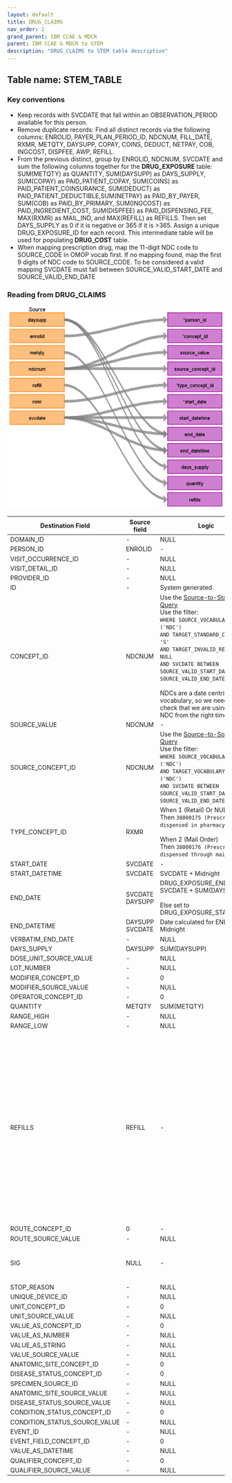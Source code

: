 ```yaml
---
layout: default
title: DRUG_CLAIMS
nav_order: 2
grand_parent: IBM CCAE & MDCR
parent: IBM CCAE & MDCR to STEM
description: "DRUG_CLAIMS to STEM table description"
---
```


## Table name: **STEM_TABLE**

### Key conventions
* Keep records with SVCDATE that fall within an OBSERVATION_PERIOD available for this person.
* Remove duplicate records: Find all distinct records via the following columns: ENROLID, PAYER_PLAN_PERIOD_ID, NDCNUM, FILL_DATE, RXMR, METQTY, DAYSUPP, COPAY, COINS, DEDUCT, NETPAY, COB, INGCOST, DISPFEE, AWP, REFILL.
* From the previous distinct, group by ENROLID, NDCNUM, SVCDATE and sum the following columns together for the **DRUG_EXPOSURE** table: SUM(METQTY) as QUANTITY, SUM(DAYSUPP) as DAYS_SUPPLY, SUM(COPAY) as PAID_PATIENT_COPAY, SUM(COINS) as PAID_PATIENT_COINSURANCE, SUM(DEDUCT) as PAID_PATIENT_DEDUCTIBLE,SUM(NETPAY) as PAID_BY_PAYER, SUM(COB) as PAID_BY_PRIMARY, SUM(INGCOST) as PAID_INGREDIENT_COST, SUM(DISPFEE) as PAID_DISPENSING_FEE, MAX(RXMR) as MAIL_IND, and MAX(REFILL) as REFILLS.  Then set DAYS_SUPPLY as 0 if it is negative or 365 if it is >365. Assign a unique DRUG_EXPOSURE_ID for each record. This intermediate table will be used for populating **DRUG_COST** table.
* When mapping prescription drug, map the 11-digit NDC code to SOURCE_CODE in OMOP vocab first. If no mapping found, map the first 9 digits of NDC code to SOURCE_CODE.  To be considered a valid mapping SVCDATE must fall between SOURCE_VALID_START_DATE and SOURCE_VALID_END_DATE


### Reading from **DRUG_CLAIMS**

![](_files/image6.png)

| Destination Field | Source field | Logic | Comment field |
| --- | --- | --- | --- |
| DOMAIN_ID | - | NULL | - |
| PERSON_ID | ENROLID | - | - |
| VISIT_OCCURRENCE_ID | - | NULL | - |
| VISIT_DETAIL_ID | - | NULL | - |
| PROVIDER_ID | - | NULL | - |
| ID | - | System generated. | - |
| CONCEPT_ID | NDCNUM | Use the <a href="https://ohdsi.github.io/CommonDataModel/sqlScripts.html">Source-to-Standard Query</a><BR />Use the filter:<BR />`WHERE SOURCE_VOCABULARY_ID IN ('NDC')`<br />`AND TARGET_STANDARD_CONCEPT = 'S'`<br />`AND TARGET_INVALID_REASON IS NULL`<br />`AND SVCDATE BETWEEN SOURCE_VALID_START_DATE AND SOURCE_VALID_END_DATE`<BR /><BR />NDCs are a date centric vocabulary, so we need to check that we are using the NDC from the right time. | - |
| SOURCE_VALUE | NDCNUM | - | - |
| SOURCE_CONCEPT_ID | NDCNUM | Use the <a href="https://ohdsi.github.io/CommonDataModel/sqlScripts.html">Source-to-Source Query</a><BR />Use the filter:<BR />`WHERE SOURCE_VOCABULARY_ID IN ('NDC')`<br />`AND TARGET_VOCABULARY_ID IN ('NDC')`<br />`AND SVCDATE BETWEEN SOURCE_VALID_START_DATE AND SOURCE_VALID_END_DATE` | - |
| TYPE_CONCEPT_ID | RXMR | When 1 (Retail) Or NULL Or ‘ ’ <br/>Then `38000175 (Prescription dispensed in pharmacy)` <br/><br/>When 2 (Mail Order) <br/>Then `38000176 (Prescription dispensed through mail order)` | - |
| START_DATE | SVCDATE | - | - |
| START_DATETIME | SVCDATE | SVCDATE + Midnight  | - |
| END_DATE | SVCDATE<br>DAYSUPP | DRUG_EXPOSURE_END_DATE = SVCDATE + SUM(DAYSUPP)<br><br>Else set to DRUG_EXPOSURE_START_DATE | - |
| END_DATETIME | DAYSUPP<br>SVCDATE | Date calculated for END_DATE + Midnight | - |
| VERBATIM_END_DATE | - | NULL | - |
| DAYS_SUPPLY | DAYSUPP | SUM(DAYSUPP) | - |
| DOSE_UNIT_SOURCE_VALUE | - | NULL | - |
| LOT_NUMBER | - | NULL | - |
| MODIFIER_CONCEPT_ID | - | 0 | - |
| MODIFIER_SOURCE_VALUE | - | NULL | - |
| OPERATOR_CONCEPT_ID | - | 0 | - |
| QUANTITY | METQTY | SUM(METQTY) | - |
| RANGE_HIGH | - | NULL | - |
| RANGE_LOW | - | NULL | - |
| REFILLS | REFILL | - | OMOP defines this column as the number of refills after the initial prescription.<BR>The initial prescription is not counted, values start with 0.<BR><BR>REFILL from **DRUG_CLAIM** is defined as a number indicating whether this is the original prescription (0) or the refill number (e.g. 1, 2, etc.). |
| ROUTE_CONCEPT_ID | 0 | - | -|
| ROUTE_SOURCE_VALUE | - | NULL | - |
| SIG | NULL | - | "Sig" is short for the Latin, signetur, or "let it be labeled." |
| STOP_REASON | - | NULL | - |
| UNIQUE_DEVICE_ID | - | NULL | - |
| UNIT_CONCEPT_ID | - | 0 | - |
| UNIT_SOURCE_VALUE | - | NULL | - |
| VALUE_AS_CONCEPT_ID | - | 0 | - |
| VALUE_AS_NUMBER | - | NULL | - |
| VALUE_AS_STRING | - | NULL | - |
| VALUE_SOURCE_VALUE | - | NULL | - |
| ANATOMIC_SITE_CONCEPT_ID | - | 0 | - |
| DISEASE_STATUS_CONCEPT_ID | - | 0 | - |
| SPECIMEN_SOURCE_ID | - | NULL | - |
| ANATOMIC_SITE_SOURCE_VALUE | - | NULL | - |
| DISEASE_STATUS_SOURCE_VALUE | - | NULL | - |
| CONDITION_STATUS_CONCEPT_ID | - | 0 | - |
| CONDITION_STATUS_SOURCE_VALUE | - | NULL | - |
| EVENT_ID | - | NULL | - |
| EVENT_FIELD_CONCEPT_ID | - | 0 | - |
| VALUE_AS_DATETIME | - | NULL | - |
| QUALIFIER_CONCEPT_ID | - | 0 | - |
| QUALIFIER_SOURCE_VALUE | - | NULL | - |